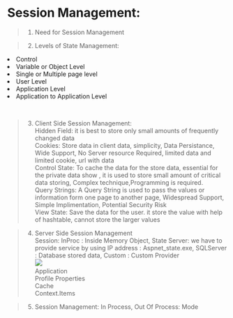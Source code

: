 # Session Management:
> 1. Need for Session Management <br/>

> 2. Levels of State Management:<p> <ul>
<li>Control</li> 
<li>Variable or Object Level</li>
<li>Single or Multiple page level</li>
<li>User Level</li>
<li>Application Level</li>
<li>Application to Application Level </li>
</ul>
</p> 
<br/>

> 3. Client Side Session Management: <br/>
> Hidden Field: it is best to store only small amounts of frequently changed data<br/>
> Cookies: Store data in client data, simplicity, Data Persistance, Wide Support, No Server resource Required, limited data and limited cookie, url with data<br/>
> Control State: To cache the data for the store data, essential for the private data show , it is used to store small amount  of critical data storing, Complex technique,Programming is required.<br/>
> Query Strings: A Query String is used to pass the values or information form one page to another page, Widespread Support, Simple Implimentation, Potential Security Risk<br/>
> View State: Save the data for the user. it store the value with help of hashtable, cannot store the larger values<br/>

> 4. Server Side Session Management <br/>
> Session: InProc : Inside Memory Object, State Server: we have to provide service by using IP address : Aspnet_state.exe, SQLServer : Database stored data, Custom : Custom Provider<br/>
> <img src="https://www.codeproject.com/KB/session/ExploringSession/explor5.jpg"/><br/>
> Application<br/>
> Profile Properties<br/>
> Cache<br/>
> Context.Items<br/>

> 5. Session Management: In Process, Out Of Process: Mode
